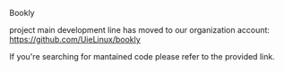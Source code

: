 Bookly

project main development line has moved to our organization account: https://github.com/UieLinux/bookly

If you're searching for mantained code please refer to the provided link.
